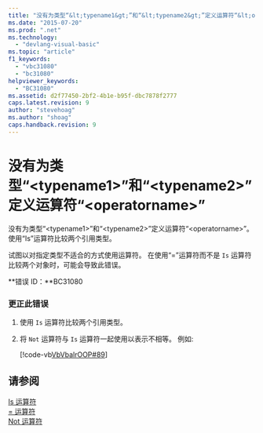 ```yaml
---
title: "没有为类型“&lt;typename1&gt;”和“&lt;typename2&gt;”定义运算符“&lt;operatorname&gt;” | Microsoft Docs"
ms.date: "2015-07-20"
ms.prod: ".net"
ms.technology: 
  - "devlang-visual-basic"
ms.topic: "article"
f1_keywords: 
  - "vbc31080"
  - "bc31080"
helpviewer_keywords: 
  - "BC31080"
ms.assetid: d2f77450-2bf2-4b1e-b95f-dbc7878f2777
caps.latest.revision: 9
author: "stevehoag"
ms.author: "shoag"
caps.handback.revision: 9
---
```

# 没有为类型“&lt;typename1&gt;”和“&lt;typename2&gt;”定义运算符“&lt;operatorname&gt;”
没有为类型“\<typename1\>”和“\<typename2\>”定义运算符“\<operatorname\>”。 使用“Is”运算符比较两个引用类型。  
  
 试图以对指定类型不适合的方式使用运算符。 在使用“\=”运算符而不是 `Is` 运算符比较两个对象时，可能会导致此错误。  
  
 **错误 ID：**BC31080  
  
### 更正此错误  
  
1.  使用 `Is` 运算符比较两个引用类型。  
  
2.  将 `Not` 运算符与 `Is` 运算符一起使用以表示不相等。 例如:  
  
     [!code-vb[VbVbalrOOP#89](../../visual-basic/misc/codesnippet/VisualBasic/bc31080_1.vb)]  
  
## 请参阅  
 [Is 运算符](../../visual-basic/language-reference/operators/is-operator.md)   
 [\= 运算符](../../visual-basic/language-reference/operators/assignment-operator.md)   
 [Not 运算符](../../visual-basic/language-reference/operators/not-operator.md)